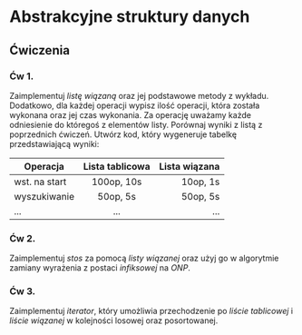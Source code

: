 # Abstrakcyjne struktury danych


## Ćwiczenia


### Ćw 1.

Zaimplementuj *listę wiązaną* oraz jej podstawowe metody z wykładu. Dodatkowo, dla każdej operacji wypisz ilość operacji, która została wykonana oraz jej czas wykonania. Za operację uważamy każde odniesienie do któregoś z elementów listy. Porównaj wyniki z listą z poprzednich ćwiczeń. Utwórz kod, który wygeneruje tabelkę przedstawiającą wyniki:

| Operacja      | Lista tablicowa | Lista wiązana |
| ------------- |:---------------:| -------------:|
| wst. na start | 100op, 10s      | 10op, 1s      |
| wyszukiwanie  | 50op, 5s        | 50op, 5s      |
| ...           | ...             | ...           |


### Ćw 2.

Zaimplementuj *stos* za pomocą *listy wiązanej* oraz użyj go w algorytmie zamiany wyrażenia z postaci *infiksowej* na *ONP*.


### Ćw 3. 

Zaimplementuj *iterator*, który umożliwia przechodzenie po *liście tablicowej* i *liście wiązanej* w kolejności losowej oraz posortowanej.
